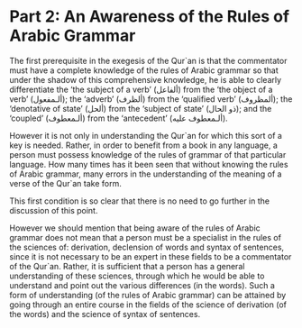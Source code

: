 Part 2: An Awareness of the Rules of Arabic Grammar
===================================================

The first prerequisite in the exegesis of the Qur\`an is that the
commentator must have a complete knowledge of the rules of Arabic
grammar so that under the shadow of this comprehensive knowledge, he is
able to clearly differentiate the ‘the subject of a verb’ (ألفاعل) from
the ‘the object of a verb’ (ألـمفعول); the ‘adverb’ (ألظرف) from the
‘qualified verb’ (ألمظروف); the ‘denotative of state’ (ألحل) from the
‘subject of state’ (ذو الحال); and the ‘coupled’ (ألـمعطوف) from the
‘antecedent’ (ألـمعطوف عليه).

However it is not only in understanding the Qur\`an for which this sort
of a key is needed. Rather, in order to benefit from a book in any
language, a person must possess knowledge of the rules of grammar of
that particular language. How many times has it been seen that without
knowing the rules of Arabic grammar, many errors in the understanding of
the meaning of a verse of the Qur\`an take form.

This first condition is so clear that there is no need to go further in
the discussion of this point.

However we should mention that being aware of the rules of Arabic
grammar does not mean that a person must be a specialist in the rules of
the sciences of: derivation, declension of words and syntax of
sentences, since it is not necessary to be an expert in these fields to
be a commentator of the Qur\`an. Rather, it is sufficient that a person
has a general understanding of these sciences, through which he would be
able to understand and point out the various differences (in the words).
Such a form of understanding (of the rules of Arabic grammar) can be
attained by going through an entire course in the fields of the science
of derivation (of the words) and the science of syntax of sentences.


